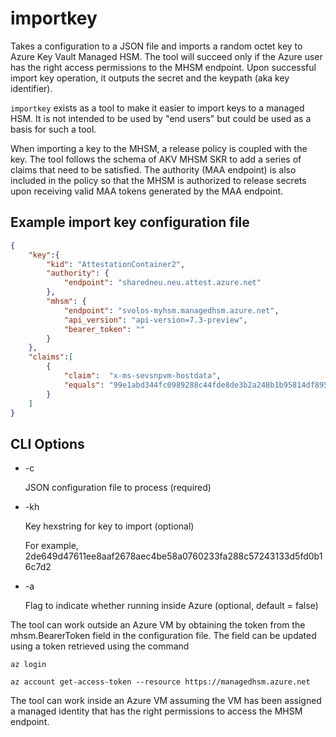 # importkey

Takes a configuration to a JSON file and imports a random octet key to Azure Key Vault Managed HSM. The tool will succeed only if the Azure user has the right access permissions to the MHSM endpoint. Upon successful import key operation, it outputs the secret and the keypath (aka key identifier).

`importkey` exists as a tool to make it easier to import keys to a managed HSM. It is not intended to be used by "end users" but could be used as a basis for such a tool. 

When importing a key to the MHSM, a release policy is coupled with the key. The tool follows the schema of AKV MHSM SKR to add a series of claims that need to be satisfied. The authority (MAA endpoint) is also included in the policy so that the MHSM is authorized to release secrets upon receiving valid MAA tokens generated by the MAA endpoint.

## Example import key configuration file

```json
{
    "key":{
        "kid": "AttestationContainer2",
        "authority": {
            "endpoint": "sharedneu.neu.attest.azure.net"
        },
        "mhsm": {
            "endpoint": "svolos-myhsm.managedhsm.azure.net",    
            "api_version": "api-version=7.3-preview",
            "bearer_token": ""
        }
    },
    "claims":[
        {
            "claim":  "x-ms-sevsnpvm-hostdata",
            "equals": "99e1abd344fc0989288c44fde8de3b2a248b1b95814df8955d0c305a7db46680"
        }            
    ]
}
```

## CLI Options

- -c

    JSON configuration file to process (required)

- -kh

    Key hexstring for key to import (optional)

    For example, 2de649d47611ee8aaf2678aec4be58a0760233fa288c57243133d5fd0b16c7d2

- -a 

    Flag to indicate whether running inside Azure (optional, default = false)

The tool can work outside an Azure VM by obtaining the token from the mhsm.BearerToken field in the configuration file. The field can be updated using a token retrieved using the command

`az login`

`az account get-access-token --resource https://managedhsm.azure.net`

The tool can work inside an Azure VM assuming the VM has been assigned a managed identity that has the right permissions to access the MHSM endpoint. 
